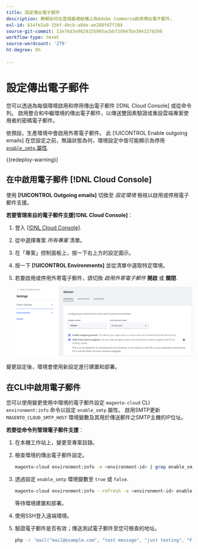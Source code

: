 ```yaml
---
title: 設定傳出電子郵件
description: 瞭解如何在雲端基礎結構上為Adobe Commerce啟用傳出電子郵件。
exl-id: 814fe2a9-15bf-4bcb-a8de-ae288fd7f284
source-git-commit: 13e76d3e9829155995acbb72d947be3041579298
workflow-type: tm+mt
source-wordcount: '279'
ht-degree: 0%

---
```


# 設定傳出電子郵件

您可以透過為每個環境啟用和停用傳出電子郵件 [!DNL Cloud Console] 或從命令列。 啟用整合和中繼環境的傳出電子郵件，以傳送雙因素驗證或重設雲端專案使用者的密碼電子郵件。

依預設，生產環境中會啟用外寄電子郵件。 此 [!UICONTROL Enable outgoing emails] 在您設定之前，無論狀態為何，環境設定中皆可能顯示為停用 [`enable_smtp` 屬性](#enable-emails-in-the-cli).

{{redeploy-warning}}

## 在中啟用電子郵件 [!DNL Cloud Console]

使用 **[!UICONTROL Outgoing emails]** 切換至 _設定環境_ 檢視以啟用或停用電子郵件支援。

**若要管理來自的電子郵件支援[!DNL Cloud Console]**：

1. 登入 [[!DNL Cloud Console]](https://console.adobecommerce.com).
1. 從中選擇專案 _所有專案_ 清單。
1. 在「專案」控制面板上，按一下右上方的設定圖示。
1. 按一下 **[!UICONTROL Environments]** 並從清單中選取特定環境。
1. 若要啟用或停用外寄電子郵件，請切換 _啟用外寄電子郵件_ **開啟** 或 **關閉**.

   ![啟用外寄電子郵件設定](../../assets/outgoing-emails.png)

變更設定後，環境會使用新設定進行建置和部署。

## 在CLI中啟用電子郵件

您可以使用變更使用中環境的電子郵件設定 `magento-cloud` CLI `environment:info` 命令以設定 `enable_smtp` 屬性。 啟用SMTP更新 `MAGENTO_CLOUD_SMTP_HOST` 環境變數及其用於傳送郵件之SMTP主機的IP位址。

**若要從命令列管理電子郵件支援**：

1. 在本機工作站上，變更至專案目錄。

1. 檢查環境的傳出電子郵件設定。

   ```bash
   magento-cloud environment:info -e <environment-id> | grep enable_smtp
   ```

1. 透過設定 `enable_smtp` 環境變數至 `true` 或 `false`.

   ```bash
   magento-cloud environment:info --refresh -e <environment-id> enable_smtp true
   ```

   等待環境建置和部署。

1. 使用SSH登入遠端環境。

1. 驗證電子郵件是否有效；傳送測試電子郵件至您可檢查的地址。

   ```bash
   php -r 'mail("mail@example.com", "test message", "just testing", "From: tester@example.com");'
   ```
